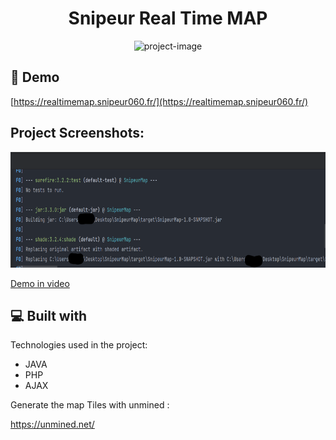 <h1 align="center" id="title">Snipeur Real Time MAP</h1>

<p align="center"><img src="https://socialify.git.ci/Snipeur060/PHP-JAVA-Leaflet-Map/image?font=Jost&amp;logo=https%3A%2F%2Fwww.php.net%2Fimages%2Flogos%2Fnew-php-logo.svg&amp;name=1&amp;pattern=Circuit%20Board&amp;theme=Dark" alt="project-image"></p>

<h2>🚀 Demo</h2>

[https://realtimemap.snipeur060.fr/](https://realtimemap.snipeur060.fr/)

<h2>Project Screenshots:</h2>

<img src="https://raw.githubusercontent.com/Snipeur060/PHP-JAVA-Leaflet-Map/main/SnipMapbuild.png" alt="project-screenshot" width="750" height="185/">

<a href="https://raw.githubusercontent.com/Snipeur060/PHP-JAVA-Leaflet-Map/main/DEMOVID.mp4">Demo in video</a>

  
  
<h2>💻 Built with</h2>

Technologies used in the project:

*   JAVA
*   PHP
*   AJAX

Generate the map Tiles with unmined :

<a href="https://unmined.net/">https://unmined.net/</a>
